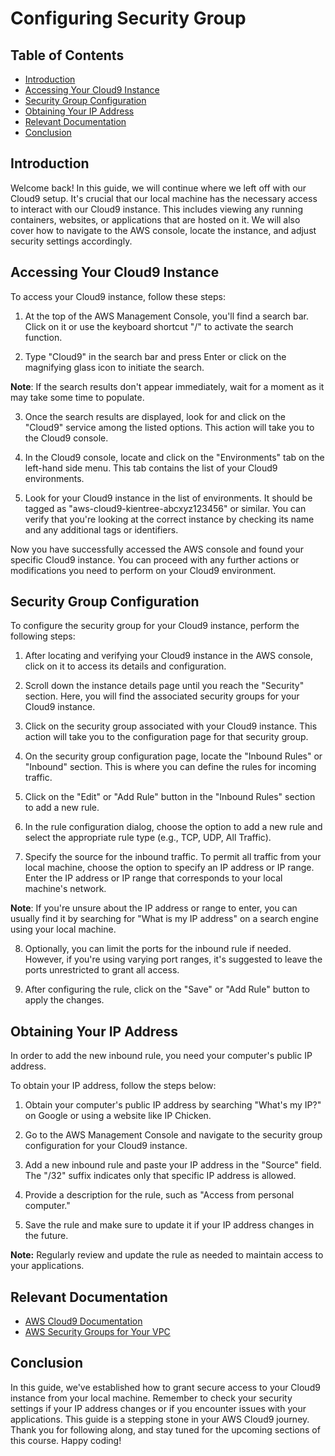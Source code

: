 # Configuring Security Group

## Table of Contents

- [Introduction](#introduction)
- [Accessing Your Cloud9 Instance](#accessing-your-cloud9-instance)
- [Security Group Configuration](#security-group-configuration)
- [Obtaining Your IP Address](#obtaining-your-ip-address)
- [Relevant Documentation](#relevant-documentation)
- [Conclusion](#conclusion)

## Introduction

Welcome back! In this guide, we will continue where we left off with our Cloud9 setup. It's crucial that our local machine has the necessary access to interact with our Cloud9 instance. This includes viewing any running containers, websites, or applications that are hosted on it. We will also cover how to navigate to the AWS console, locate the instance, and adjust security settings accordingly.

## Accessing Your Cloud9 Instance

To access your Cloud9 instance, follow these steps:

1. At the top of the AWS Management Console, you'll find a search bar. Click on it or use the keyboard shortcut "/" to activate the search function.

2. Type "Cloud9" in the search bar and press Enter or click on the magnifying glass icon to initiate the search.

**Note**: If the search results don't appear immediately, wait for a moment as it may take some time to populate.

3. Once the search results are displayed, look for and click on the "Cloud9" service among the listed options. This action will take you to the Cloud9 console.

4. In the Cloud9 console, locate and click on the "Environments" tab on the left-hand side menu. This tab contains the list of your Cloud9 environments.

5. Look for your Cloud9 instance in the list of environments. It should be tagged as "aws-cloud9-kientree-abcxyz123456" or similar. You can verify that you're looking at the correct instance by checking its name and any additional tags or identifiers.

Now you have successfully accessed the AWS console and found your specific Cloud9 instance. You can proceed with any further actions or modifications you need to perform on your Cloud9 environment.

## Security Group Configuration

To configure the security group for your Cloud9 instance, perform the following steps:

1. After locating and verifying your Cloud9 instance in the AWS console, click on it to access its details and configuration.

2. Scroll down the instance details page until you reach the "Security" section. Here, you will find the associated security groups for your Cloud9 instance.

3. Click on the security group associated with your Cloud9 instance. This action will take you to the configuration page for that security group.

4. On the security group configuration page, locate the "Inbound Rules" or "Inbound" section. This is where you can define the rules for incoming traffic.

5. Click on the "Edit" or "Add Rule" button in the "Inbound Rules" section to add a new rule.

6. In the rule configuration dialog, choose the option to add a new rule and select the appropriate rule type (e.g., TCP, UDP, All Traffic).

7. Specify the source for the inbound traffic. To permit all traffic from your local machine, choose the option to specify an IP address or IP range. Enter the IP address or IP range that corresponds to your local machine's network.

**Note**: If you're unsure about the IP address or range to enter, you can usually find it by searching for "What is my IP address" on a search engine using your local machine.

8. Optionally, you can limit the ports for the inbound rule if needed. However, if you're using varying port ranges, it's suggested to leave the ports unrestricted to grant all access.

9. After configuring the rule, click on the "Save" or "Add Rule" button to apply the changes.

## Obtaining Your IP Address

In order to add the new inbound rule, you need your computer's public IP address.

To obtain your IP address, follow the steps below:

1. Obtain your computer's public IP address by searching "What's my IP?" on Google or using a website like IP Chicken.

2. Go to the AWS Management Console and navigate to the security group configuration for your Cloud9 instance.

3. Add a new inbound rule and paste your IP address in the "Source" field. The "/32" suffix indicates only that specific IP address is allowed.

4. Provide a description for the rule, such as "Access from personal computer."

5. Save the rule and make sure to update it if your IP address changes in the future.

**Note:** Regularly review and update the rule as needed to maintain access to your applications.

## Relevant Documentation

- [AWS Cloud9 Documentation](https://docs.aws.amazon.com/cloud9/latest/user-guide/welcome.html)
- [AWS Security Groups for Your VPC](https://docs.aws.amazon.com/vpc/latest/userguide/VPC_SecurityGroups.html)

## Conclusion

In this guide, we've established how to grant secure access to your Cloud9 instance from your local machine. Remember to check your security settings if your IP address changes or if you encounter issues with your applications. This guide is a stepping stone in your AWS Cloud9 journey. Thank you for following along, and stay tuned for the upcoming sections of this course. Happy coding!
